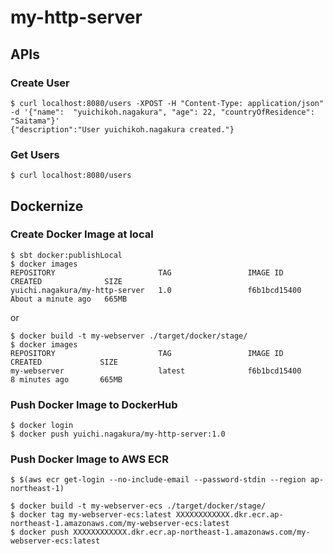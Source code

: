 # my-http-server

## APIs

### Create User

```
$ curl localhost:8080/users -XPOST -H "Content-Type: application/json" -d '{"name":  "yuichikoh.nagakura", "age": 22, "countryOfResidence": "Saitama"}'
{"description":"User yuichikoh.nagakura created."}
```

### Get Users

```
$ curl localhost:8080/users
```

## Dockernize

### Create Docker Image at local

```
$ sbt docker:publishLocal
$ docker images
REPOSITORY                       TAG                 IMAGE ID            CREATED              SIZE
yuichi.nagakura/my-http-server   1.0                 f6b1bcd15400        About a minute ago   665MB
```

or

```
$ docker build -t my-webserver ./target/docker/stage/
$ docker images
REPOSITORY                       TAG                 IMAGE ID            CREATED             SIZE
my-webserver                     latest              f6b1bcd15400        8 minutes ago       665MB
```


### Push Docker Image to DockerHub

```
$ docker login
$ docker push yuichi.nagakura/my-http-server:1.0
```

### Push Docker Image to AWS ECR

```
$ $(aws ecr get-login --no-include-email --password-stdin --region ap-northeast-1)

$ docker build -t my-webserver-ecs ./target/docker/stage/
$ docker tag my-webserver-ecs:latest XXXXXXXXXXXX.dkr.ecr.ap-northeast-1.amazonaws.com/my-webserver-ecs:latest
$ docker push XXXXXXXXXXXX.dkr.ecr.ap-northeast-1.amazonaws.com/my-webserver-ecs:latest
```
